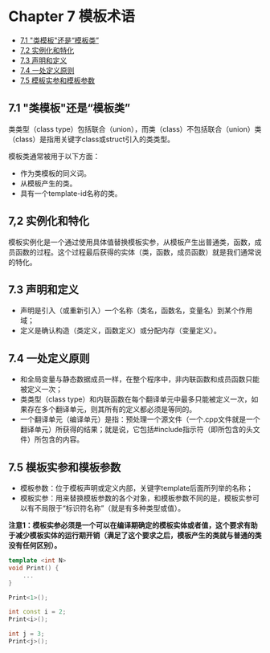 # Chapter 7 模板术语


<!-- vim-markdown-toc GFM -->

* [7.1 "类模板"还是“模板类”](#71-类模板还是模板类)
* [7,2 实例化和特化](#72-实例化和特化)
* [7.3 声明和定义](#73-声明和定义)
* [7.4 一处定义原则](#74-一处定义原则)
* [7.5 模板实参和模板参数](#75-模板实参和模板参数)

<!-- vim-markdown-toc -->



## 7.1 "类模板"还是“模板类”

类类型（class type）包括联合（union），而类（class）不包括联合（union）类（class）是指用关键字class或struct引入的类类型。

模板类通常被用于以下方面：

- 作为类模板的同义词。
- 从模板产生的类。
- 具有一个template-id名称的类。



## 7,2 实例化和特化

模板实例化是一个通过使用具体值替换模板实参，从模板产生出普通类，函数，成员函数的过程。这个过程最后获得的实体（类，函数，成员函数）就是我们通常说的特化。



## 7.3 声明和定义

- 声明是引入（或重新引入）一个名称（类名，函数名，变量名）到某个作用域；
- 定义是确认构造（类定义，函数定义）或分配内存（变量定义）。



## 7.4 一处定义原则

- 和全局变量与静态数据成员一样，在整个程序中，非内联函数和成员函数只能被定义一次；
- 类类型（class type）和内联函数在每个翻译单元中最多只能被定义一次，如果存在多个翻译单元，则其所有的定义都必须是等同的。
- 一个翻译单元（编译单元）是指：预处理一个源文件（一个.cpp文件就是一个翻译单元）所获得的结果；就是说，它包括#include指示符（即所包含的头文件）所包含的内容。



## 7.5 模板实参和模板参数

- 模板参数：位于模板声明或定义内部，关键字template后面所列举的名称；
- 模板实参：用来替换模板参数的各个对象，和模板参数不同的是，模板实参可以有不局限于“标识符名称”（就是有多种类型或值）。

**注意1：模板实参必须是一个可以在编译期确定的模板实体或者值，这个要求有助于减少模板实体的运行期开销（满足了这个要求之后，模板产生的类就与普通的类没有任何区别）。**

```c++
template <int N>
void Print() {
    ...
}

Print<1>();

int const i = 2;
Print<i>();

int j = 3;
Print<j>();
```
